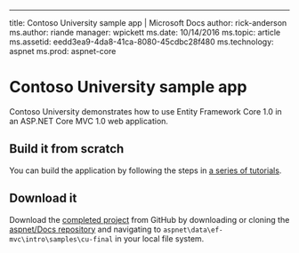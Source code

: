 ---
title: Contoso University sample app | Microsoft Docs
author: rick-anderson
ms.author: riande
manager: wpickett
ms.date: 10/14/2016
ms.topic: article
ms.assetid: eedd3ea9-4da8-41ca-8080-45cdbc28f480
ms.technology: aspnet
ms.prod: aspnet-core
# Contoso University sample app

Contoso University demonstrates how to use Entity Framework Core 1.0 in an
ASP.NET Core MVC 1.0 web application.

## Build it from scratch

You can build the application by following the steps in [a series of tutorials](https://docs.asp.net/en/latest/data/ef-mvc/intro.html).

## Download it

Download the [completed project](https://github.com/aspnet/Docs/tree/master/aspnetcore/data/ef-mvc/intro/samples/cu-final) from GitHub by downloading or cloning the [aspnet/Docs repository](https://github.com/aspnet/Docs) and navigating to `aspnet\data\ef-mvc\intro\samples\cu-final` in your local file system.
